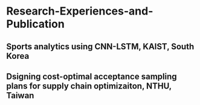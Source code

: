 # Research-Experiences-and-Publication

## Sports analytics using CNN-LSTM, KAIST, South Korea





## Dsigning cost-optimal acceptance sampling plans for supply chain optimizaiton, NTHU, Taiwan
